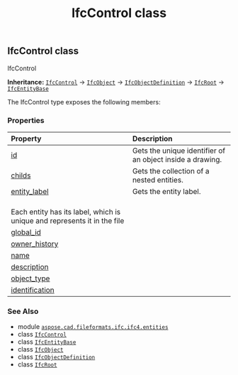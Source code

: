 ﻿---
title: IfcControl class
second_title: Aspose.CAD for Python via .NET API References
description: 
type: docs
weight: 1380
url: /python-net/aspose.cad.fileformats.ifc.ifc4.entities/ifccontrol/
is_root: false
---

## IfcControl class

IfcControl



**Inheritance:** [`IfcControl`](/cad/python-net/aspose.cad.fileformats.ifc.ifc4.entities/ifccontrol) → 
[`IfcObject`](/cad/python-net/aspose.cad.fileformats.ifc.ifc4.entities/ifcobject) → 
[`IfcObjectDefinition`](/cad/python-net/aspose.cad.fileformats.ifc.ifc4.entities/ifcobjectdefinition) → 
[`IfcRoot`](/cad/python-net/aspose.cad.fileformats.ifc.ifc4.entities/ifcroot) → 
[`IfcEntityBase`](/cad/python-net/aspose.cad.fileformats.ifc/ifcentitybase)



The IfcControl type exposes the following members:

### Properties
| Property | Description |
| :- | :- |
| [id](/cad/python-net/aspose.cad.fileformats.ifc.ifc4.entities/ifccontrol/id) | Gets the unique identifier of an object inside a drawing. |
| [childs](/cad/python-net/aspose.cad.fileformats.ifc.ifc4.entities/ifccontrol/childs) | Gets the collection of a nested entities. |
| [entity_label](/cad/python-net/aspose.cad.fileformats.ifc.ifc4.entities/ifccontrol/entity_label) | Gets the entity label.<br/>Each entity has its label, which is unique and represents it in the file |
| [global_id](/cad/python-net/aspose.cad.fileformats.ifc.ifc4.entities/ifccontrol/global_id) |  |
| [owner_history](/cad/python-net/aspose.cad.fileformats.ifc.ifc4.entities/ifccontrol/owner_history) |  |
| [name](/cad/python-net/aspose.cad.fileformats.ifc.ifc4.entities/ifccontrol/name) |  |
| [description](/cad/python-net/aspose.cad.fileformats.ifc.ifc4.entities/ifccontrol/description) |  |
| [object_type](/cad/python-net/aspose.cad.fileformats.ifc.ifc4.entities/ifccontrol/object_type) |  |
| [identification](/cad/python-net/aspose.cad.fileformats.ifc.ifc4.entities/ifccontrol/identification) |  |



### See Also
* module [`aspose.cad.fileformats.ifc.ifc4.entities`](..)
* class [`IfcControl`](/cad/python-net/aspose.cad.fileformats.ifc.ifc4.entities/ifccontrol)
* class [`IfcEntityBase`](/cad/python-net/aspose.cad.fileformats.ifc/ifcentitybase)
* class [`IfcObject`](/cad/python-net/aspose.cad.fileformats.ifc.ifc4.entities/ifcobject)
* class [`IfcObjectDefinition`](/cad/python-net/aspose.cad.fileformats.ifc.ifc4.entities/ifcobjectdefinition)
* class [`IfcRoot`](/cad/python-net/aspose.cad.fileformats.ifc.ifc4.entities/ifcroot)
